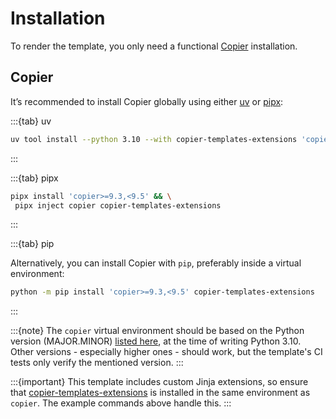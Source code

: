 # Installation

To render the template, you only need a functional [Copier][copier-docs] installation.

## Copier

It’s recommended to install Copier globally using either [uv][uv-docs] or [pipx][pipx-docs]:

:::{tab} uv


```bash
uv tool install --python 3.10 --with copier-templates-extensions 'copier>=9.3,<9.5'
```
:::

:::{tab} pipx

```bash
pipx install 'copier>=9.3,<9.5' && \
 pipx inject copier copier-templates-extensions
```
:::

:::{tab} pip

Alternatively, you can install Copier with `pip`, preferably inside a virtual environment:

```bash
python -m pip install 'copier>=9.3,<9.5' copier-templates-extensions
```
:::

:::{note}
The `copier` virtual environment should be based on the Python version (MAJOR.MINOR) [listed here](https://github.com/saltstack/salt/blob/master/cicd/shared-gh-workflows-context.yml), at the time of writing Python 3.10. Other versions - especially higher ones - should work, but the template's CI tests only verify the mentioned version.
:::

:::{important}
This template includes custom Jinja extensions, so ensure that [copier-templates-extensions][copier-templates-extensions] is installed in the same environment as `copier`. The example commands above handle this.
:::

[copier-docs]: https://copier.readthedocs.io/en/stable/
[copier-multiselect-pr]: https://github.com/copier-org/copier/pull/1386
[copier-templates-extensions]: https://github.com/copier-org/copier-templates-extensions
[pipx-docs]: https://pipx.pypa.io/stable/
[uv-docs]: https://docs.astral.sh/uv/
